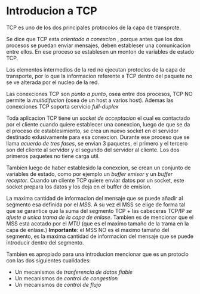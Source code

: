 # Introducion a TCP

TCP es uno de los dos principales protocolos de la capa de transprote.

Se dice que TCP  esta *orientado a conexcion* , porque antes que los dos procesos se puedan enviar mensajes, deben estableser una comunicacion entre ellos. En ese proceso se establesen un monton de variables de estado TCP.

Los elementos intermedios de la red no ejecutan protoclos de la capa de transporte, por lo que la informacion referente a TCP dentro del paquete no se ve alterada por el nucleo de la red.

Las conexciones TCP son *punto a punto*, osea entre dos procesos, TCP NO permite la *multidifucion* (osea de un host a varios host). Ademas las conexciones TCP soporta servicio *full-duplex*

Toda aplicacion TCP tiene un *socket de acceptacion* el cual es contactado por el cliente cuando quiere establecer una conexcion, luego de que se da el proceso de establesimiento, se crea un nuevo socket en el servidor destinado exlusivamente para esa conexcion. Durante ese proceso que se llama *acuerdo de tres fases*, se envian 3 paquetes, el primero y el tercero son del cliente al servidor y el segundo del servidor al cliente. Los dos primeros paquetes no tiene carga util. 

Tambien luego de haber establesido la conexcion, se crean un conjunto  de variables de estado, como por ejemplo un *buffer emisor* y un *buffer receptor*. Cuando un cliente TCP quiere enviar datos por un socket, este socket prepara los datos y los deja en el buffer de emision. 

La maxima cantidad de informacion del mensaje que se puede añadir al segmento esa definida por el *MSS*. A su vez el MSS se elige de forma tal que se garantice que la suma del segmento TCP + las cabeceras TCP/IP *se ajuste a unica trama de la capa de enlase*. Tambien es de mencionar que el MSS esta acotado por el *MTU* (que es el maximo tamaño de la trama en la capa de enlase.) 
**Importante**: el MSS NO es el maximo tamaño del segmento, es la maxima cantidad de informacion del mensaje que se puede introducir dentro del segmento.

Tambien es apropiado para una introducion mencionar que es un protoclo con las dos siguientes cualidades:
- Un mecanismos de *tranferencia de datos fiable*
- Un mecanismos de *control de congestion*
- Un mecanismos de *control de flujo* 







